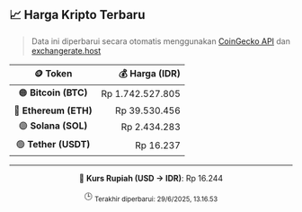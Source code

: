 

<!-- HARGA_KRIPTO -->
## 📈 Harga Kripto Terbaru

> Data ini diperbarui secara otomatis menggunakan [CoinGecko API](https://www.coingecko.com/) dan [exchangerate.host](https://exchangerate.host/)

<div align="center">

| 🪙 Token | 💰 Harga (IDR) |
|:------:|---------------:|
| 🟠 **Bitcoin (BTC)**   | Rp 1.742.527.805 |
| 🔵 **Ethereum (ETH)**  | Rp 39.530.456 |
| 🟣 **Solana (SOL)**    | Rp 2.434.283 |
| 🟢 **Tether (USDT)**   | Rp 16.237 |

---

💱 **Kurs Rupiah (USD → IDR)**: Rp 16.244

🕒 <sub>Terakhir diperbarui: 29/6/2025, 13.16.53</sub>

</div>
<!-- /HARGA_KRIPTO -->